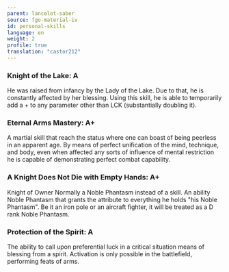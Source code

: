 ```yaml
---
parent: lancelot-saber
source: fgo-material-iv
id: personal-skills
language: en
weight: 2
profile: true
translation: "castor212"
---
```


### Knight of the Lake: A

He was raised from infancy by the Lady of the Lake. Due to that, he is constantly affected by her blessing.
Using this skill, he is able to temporarily add a + to any parameter other than LCK (substantially doubling it).

### Eternal Arms Mastery: A+

A martial skill that reach the status where one can boast of being peerless in an apparent age.
By means of perfect unification of the mind, technique, and body, even when affected any sorts of influence of mental restriction he is capable of demonstrating perfect combat capability.

### A Knight Does Not Die with Empty Hands: A+

Knight of Owner
Normally a Noble Phantasm instead of a skill. An ability Noble Phantasm that grants the attribute to everything he holds "his Noble Phantasm". Be it an iron pole or an aircraft fighter, it will be treated as a D rank Noble Phantasm.

### Protection of the Spirit: A

The ability to call upon preferential luck in a critical situation means of blessing from a spirit. Activation is only possible in the battlefield, performing feats of arms.
